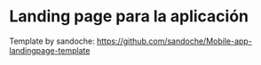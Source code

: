 # Landing page para la aplicación

Template by sandoche:
https://github.com/sandoche/Mobile-app-landingpage-template